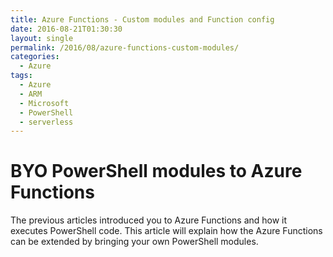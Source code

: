 ```yaml
---
title: Azure Functions - Custom modules and Function config
date: 2016-08-21T01:30:30
layout: single
permalink: /2016/08/azure-functions-custom-modules/
categories:
  - Azure
tags:
  - Azure
  - ARM
  - Microsoft
  - PowerShell
  - serverless
---
```


# BYO PowerShell modules to Azure Functions

The previous articles introduced you to Azure Functions and how it executes PowerShell code. This article will explain how the Azure Functions can be extended by bringing your own PowerShell modules.